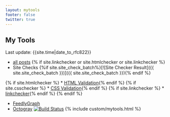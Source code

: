 ```yaml
---
layout: mytools
footer: false
twitter: true
---
```


## My Tools

Last update: {{site.time|date_to_rfc822}}

* [all posts](/posts.html)
{% if site.linkchecker or site.htmlchecker or site.linkchecker %}
* Site Checks {%if site.site_check_batch%}[![Site Checker Result]({{ site.site_check_batch }})]({{ site.site_check_batch }}){% endif %}

{% if site.htmlchecker %}    * [HTML Validation](/htmlchecker.html){% endif %}
{% if site.csschecker %}    * [CSS Validation](/csschecker.html){% endif %}
{% if site.linkchecker %}    * [linkchecker](/linkchecker.html){% endif %}
{% endif %}
* [FeedlyGraph](http://www.feedlygraph.info/graph?feedid=feed/{{site.url}}{{site.subscribe_rss}})
* [Octogray](//github.com/rcmdnk/octogray) [![Build Status](//travis-ci.org/rcmdnk/octogray.svg?branch=master)](//travis-ci.org/rcmdnk/octogray)
{% include custom/mytools.html %}
